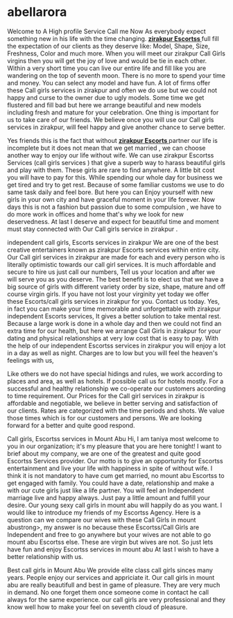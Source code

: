 # abellarora
Welcome to A High profile Service Call me Now 
As everybody expect something new in his life with the time changing. <strong> <a href="zirakpur-Escortss.html"> zirakpur Escortss </a> </strong>
 full fill the expectation of our clients as they deserve like: Model, Shape, Size, Freshness, Color and much more. When you will meet our zirakpur Call Girls virgins then you will get the joy of love and would be tie in each other. Within a very short time you can live our entire life and fill like you are wandering on the top of seventh moon. There is no more to spend your time and money. You can select any model and have fun. A lot of firms offer these Call girls services in zirakpur and often we do use but we could not happy and curse to the owner due to ugly models. Some time we get flustered and fill bad but here we arrange beautiful and new models including fresh and mature for your celebration. One thing is important for us to take care of our friends. We believe once you will use our Call girls services in zirakpur, will feel happy and give another chance to serve better.

Yes friends this is the fact that without <strong> <a href="zirakpur-Escortss.html"> zirakpur Escorts </a> </strong> partner our life is incomplete but it does not mean that we get married , we can choose another way to enjoy our life without wife. We can use zirakpur Escortss Services (call girls services ) that give a superb way to harass beautiful girls and play with them. These girls are rare to find anywhere. A little bit cost you will have to pay for this. While spending our whole day for business we get tired and try to get rest. Because of some familiar customs we use to do same task daily and feel bore. But here you can Enjoy yourself with new girls in your own city and have graceful moment in your life forever. Now days this is not a fashion but passion due to some compulsion , we have to do more work in offices and home that's why we look for new deservedness. At last I deserve and expect for beautiful time and moment must stay connected with Our Call girls service in zirakpur .

independent call girls, Escorts services in zirakpur
We are one of the best creative entertainers known as zirakpur Escorts services within entire city. Our Call girl services in zirakpur are made for each and every person who is literally optimistic towards our call girl services. It is much affordable and secure to hire us just call our numbers, Tell us your location and after we will serve you as you deserve. The best benefit is to elect us that we have a big source of girls with different variety order by size, shape, mature and off course virgin girls. If you have not lost your virginity yet today we offer these Escorts/call girls services in zirakpur for you. Contact us today. Yes, in fact you can make your time memorable and unforgettable with zirakpur independent Escorts services, It gives a better solution to take mental rest. Because a large work is done in a whole day and then we could not find an extra time for our health, but here we arrange Call Girls in zirakpur for your dating and physical relationships at very low cost that is easy to pay. With the help of our independent Escortss services in zirakpur you will enjoy a lot in a day as well as night. Charges are to low but you will feel the heaven's feelings with us,

Like others we do not have special hidings and rules, we work according to places and area, as well as hotels. If possible call us for hotels mostly. For a successful and healthy relationship we co-operate our customers according to time requirement. Our Prices for the Call girl services in zirakpur is affordable and negotiable, we believe in better serving and satisfaction of our clients. Rates are categorized with the time periods and shots. We value those times which is for our customers and persons. We are looking forward for a better and quite good respond.

Call girls, Escortss services in Mount Abu
Hi, I am taniya most welcome to you in our organization; it's my pleasure that you are here tonight! I want to brief about my company, we are one of the greatest and quite good Escortss Services provider. Our motto is to give an opportunity for Escortss entertainment and live your life with happiness in spite of without wife. I think it is not mandatory to have cum get married, no mount abu Escortss to get engaged with family. You could have a date, relationship and make a with our cute girls just like a life partner. You will feel an Independent marriage live and happy always. Just pay a little amount and fulfill your desire. Our young sexy call girls in mount abu will happily do as you want. I would like to introduce my friends of my Escortss Agency. Here is a question can we compare our wives with these Call Girls in mount abustrong>, my answer is no because these Escortss/Call Girls are Independent and free to go anywhere but your wives are not able to go mount abu Escortss else. These are virgin but wives are not. So just lets have fun and enjoy Escortss services in mount abu At last I wish to have a better relationship with us.

Best call girls in Mount Abu
We provide elite class call girls sinces many years. People enjoy our services and appriciate it. Our call girls in mount abu are really beautifull and best in game of pleasure. They are very much in demand. No one forget them once someone come in contact he call always for the same experience. our call girls are very professional and they know well how to make your feel on seventh cloud of pleasure.
